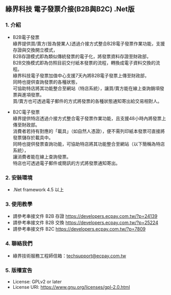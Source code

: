 ## 綠界科技 電子發票介接(B2B與B2C) .Net版

### 1. 介紹

* B2B電子發票<br />
    綠界提供買/賣方(皆為營業人)透過介接方式整合B2B電子發票作業功能，支援存證與交換開立模式，<br />
    B2B存證模式即為類似傳統發票的電子化，將發票資料存證至財政部，<br />
	B2B交換模式即為仿照目前交付紙本發票的流程，轉換成電子資料交換的流程。<br />
	綠界科技電子發票加值中心支援7天內將B2B電子發票上傳至財政部，<br />
    同時也提供查詢發票的各種狀態，<br />
	可協助特店將其功能整合至網站（特店系統），讓買/賣方能在線上查詢銷項發票與進項發票。<br />
	買/賣方也可透過電子郵件的方式將發票的各種狀態通知寄出給交易相對人。


* B2C電子發票<br />
    綠界提供特店透過介接方式整合電子發票作業功能，且支援48小時內將發票上傳至財政部。<br />
    消費者若持有對應的「載具」（如自然人憑證），便不需列印紙本發票可直接將發票儲存於載具中。<br />
    同時也提供發票查詢功能，可協助特店將其功能整合至網站（以下簡稱為特店系統），<br />
	讓消費者能在線上查詢發票。<br />
    特店也可透過電子郵件或簡訊的方式將發票通知寄出。


### 2. 安裝環境

* .Net framework 4.5 以上

### 3. 使用教學

* 請參考串接文件 B2B 存證 https://developers.ecpay.com.tw/?p=24139
* 請參考串接文件 B2B 交換 https://developers.ecpay.com.tw/?p=25224
* 請參考串接文件 B2C https://developers.ecpay.com.tw/?p=7809

### 4. 聯絡我們

* 綠界技術服務工程師信箱：techsupport@ecpay.com.tw

### 5. 版權宣告

* License: GPLv2 or later
* License URI: https://www.gnu.org/licenses/gpl-2.0.html


